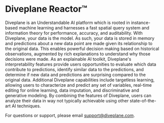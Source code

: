 # Diveplane Reactor™

Diveplane is an Understandable AI platform which is rooted in instance-based
machine learning and harnesses a fast spatial query system and information
theory for performance, accuracy, and auditability. With Diveplane, your data is
the model. As such, your data is stored in memory and predictions about a new
data point are made given its relationship to the original data. This enables
powerful decision making based on historical observations, augmented by rich
explanations to understand why those decisions were made. As an explainable AI
toolkit, Diveplane's interpretability features provide users opportunities to
evaluate which data contribute to predictions, identify similar data to the
predictions, and determine if new data and predictions are surprising compared
to the original data. Additional Diveplane capabilities include targetless
learning, allowing users to characterize and predict any set of variables,
real-time editing for online learning, data imputation, and discriminative and
generative modeling. By combining the features of Diveplane, users can analyze
their data in way not typically achievable using other state-of-the-art AI
techniques.

For questions or support, please email support@diveplane.com.

